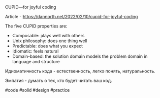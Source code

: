 CUPID—for joyful coding

Article - https://dannorth.net/2022/02/10/cupid-for-joyful-coding

The five CUPID properties are:
- Composable: plays well with others
- Unix philosophy: does one thing well
- Predictable: does what you expect
- Idiomatic: feels natural
- Domain-based: the solution domain models the problem domain in language and structure

Идиоматичность кода - естественность, легко понять, натуральность.

Эмпатия - думать о тех, кто будет читать ваш код.

#code #solid #design #practice